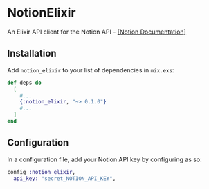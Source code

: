 # NotionElixir

An Elixir API client for the Notion API - [\[Notion Documentation\]][notion-api-docs]


## Installation

Add `notion_elixir` to your list of dependencies in `mix.exs`:

```elixir
def deps do
  [
	#...
    {:notion_elixir, "~> 0.1.0"}
	#...
  ]
end
```

## Configuration

In a configuration file, add your Notion API key by configuring as so:

```elixir
config :notion_elixir,
  api_key: "secret_NOTION_API_KEY",
```

[notion-api-docs]: https://developers.notion.com/reference/intro
